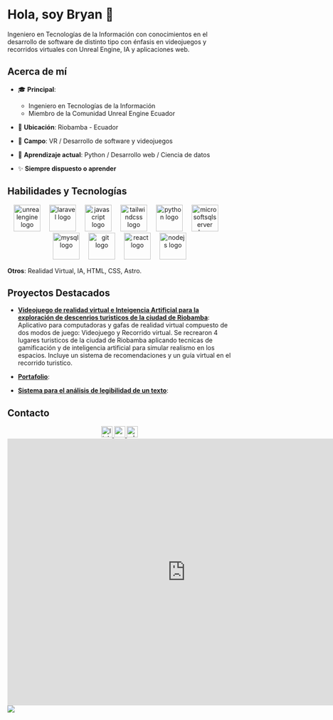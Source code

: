 # Hola, soy Bryan 👋

<p align="left">Ingeniero en Tecnologías de la Información con conocimientos en el desarrollo de software de distinto tipo con énfasis en videojuegos y recorridos virtuales con Unreal Engine, IA y aplicaciones web.</p>

## Acerca de mí

- 🎓 **Principal**: 
    - Ingeniero en Tecnologías de la Información
    - Miembro de la Comunidad Unreal Engine Ecuador

- 📍 **Ubicación**: Riobamba - Ecuador
- 💼 **Campo**: VR / Desarrollo de software y videojuegos
- 🌱 **Aprendizaje actual**: Python / Desarrollo web / Ciencia de datos

- ✨ **Siempre dispuesto o aprender**

## Habilidades y Tecnologías

<div align="center">
  <img src="https://cdn.jsdelivr.net/gh/devicons/devicon/icons/unrealengine/unrealengine-original-wordmark.svg" height="60" alt="unrealengine logo"  />
  <img width="12" />
  <img src="https://cdn.jsdelivr.net/gh/devicons/devicon/icons/laravel/laravel-original.svg" height="60" alt="laravel logo"  />
  <img width="12" />
  <img src="https://cdn.jsdelivr.net/gh/devicons/devicon/icons/javascript/javascript-original.svg" height="60" alt="javascript logo"  />
  <img width="12" />
  <img src="https://skillicons.dev/icons?i=tailwind" height="60" alt="tailwindcss logo"  />
  <img width="12" />
  <img src="https://skillicons.dev/icons?i=py" height="60" alt="python logo"  />
  <img width="12" />
  <img src="https://cdn.jsdelivr.net/gh/devicons/devicon/icons/microsoftsqlserver/microsoftsqlserver-plain-wordmark.svg" height="60" alt="microsoftsqlserver logo"  />
  <img width="12" />
  <img src="https://cdn.jsdelivr.net/gh/devicons/devicon/icons/mysql/mysql-original.svg" height="60" alt="mysql logo"  />
  <img width="12" />
  <img src="https://cdn.jsdelivr.net/gh/devicons/devicon/icons/git/git-original.svg" height="60" alt="git logo"  />
  <img width="12" />
  <img src="https://cdn.jsdelivr.net/gh/devicons/devicon/icons/react/react-original.svg" height="60" alt="react logo"  />
  <img width="12" />
  <img src="https://cdn.jsdelivr.net/gh/devicons/devicon/icons/nodejs/nodejs-plain-wordmark.svg" height="60" alt="nodejs logo"  />
</div>

<div>
    <p> <strong>Otros</strong>: Realidad Virtual, IA, HTML, CSS, Astro.</p>
</div>




## Proyectos Destacados

- **[Videojuego de realidad virtual e Inteigencia Artificial para la exploración de descenrios turisticos de la ciudad de Riobamba](https://youtu.be/3J5ZmO6B_2A)**: Aplicativo para computadoras y gafas de realidad virtual compuesto de dos modos de juego: Videojuego y Recorrido virtual. Se recrearon 4 lugares turisticos de la ciudad de Riobamba aplicando tecnicas de gamificación y de inteligencia artificial para simular realismo en los espacios. Incluye un sistema de recomendaciones y un guía virtual en el recorrido turistico.

- **[Portafolio]()**:

- **[Sistema para el análisis de legibilidad de un texto]()**:
  
<!-- - **[Nombre del Proyecto 2](https://github.com/ibsenseijas7/proyecto2)**: Breve descripción del proyecto. -->  


## Contacto

<div align="center">
  <a href="https://www.linkedin.com/in/bryan-guapulema-91165226b" target="_blank">
    <img src="https://img.shields.io/static/v1?message=LinkedIn&logo=linkedin&label=&color=0077B5&logoColor=white&labelColor=&style=for-the-badge" height="25" alt="linkedin logo"  />
  </a>
  <a href="mailto:bryan19012003@gmail.com" target="_blank">
    <img src="https://img.shields.io/static/v1?message=Gmail&logo=gmail&label=&color=D14836&logoColor=white&labelColor=&style=for-the-badge" height="25" alt="gmail logo"  />
  </a>
  <a href="https://wa.me/593987613597" target="_blank">
    <img src="https://img.shields.io/static/v1?message=Whatsapp&logo=whatsapp&label=&color=25D366&logoColor=white&labelColor=&style=for-the-badge" height="25" alt="whatsapp logo"  />
  </a>
</div>


<!-- For canvas -->
<iframe src="https://abozanona.github.io/pacman-contribution-graph/embeded/canvas.html?username=yourusername&platform=github" 
    width="800" height="600" frameborder="0"></iframe>
<!-- For SVG -->
<img src="https://pacman.abozanona.me?username=yourusername" />
<!--
## Actividad Reciente en GitHub

<div align="center">
 
  <img src="https://github-profile-trophy.vercel.app?username=BryanGuapulema&theme=dracula&column=-1&row=1&margin-w=8&margin-h=8&no-bg=false&no-frame=false&order=4" height="150" alt="trophy graph"  />
</div>




<picture>

 <img src="https://streak-stats.demolab.com?user=BryanGuapulema&locale=en&mode=daily&theme=dracula&hide_border=false&border_radius=5&order=3" height="150" alt="streak graph"  />
  <source media="(prefers-color-scheme: dark)" srcset="https://raw.githubusercontent.com/BryanGuapulema/BryanGuapulema/output/pacman-contribution-graph-dark.svg">
  <source media="(prefers-color-scheme: light)" srcset="https://raw.githubusercontent.com/BryanGuapulema/BryanGuapulema/output/pacman-contribution-graph.svg">
  <img alt="pacman contribution graph" src="https://raw.githubusercontent.com/BryanGuapulema/BryanGuapulema/output/pacman-contribution-graph.svg">

  
</picture>


<img src="https://raw.githubusercontent.com/BryanGuapulema/BryanGuapulema/output/snake.svg" alt="Snake animation" />

![ GitHub stats](https://github-readme-stats.vercel.app/api?username=BryanGuapulema&show_icons=true&theme=radical)
    
![Top Langs](https://github-readme-stats.vercel.app/api/top-langs/?username=BryanGuapulema&layout=compact)

-->




